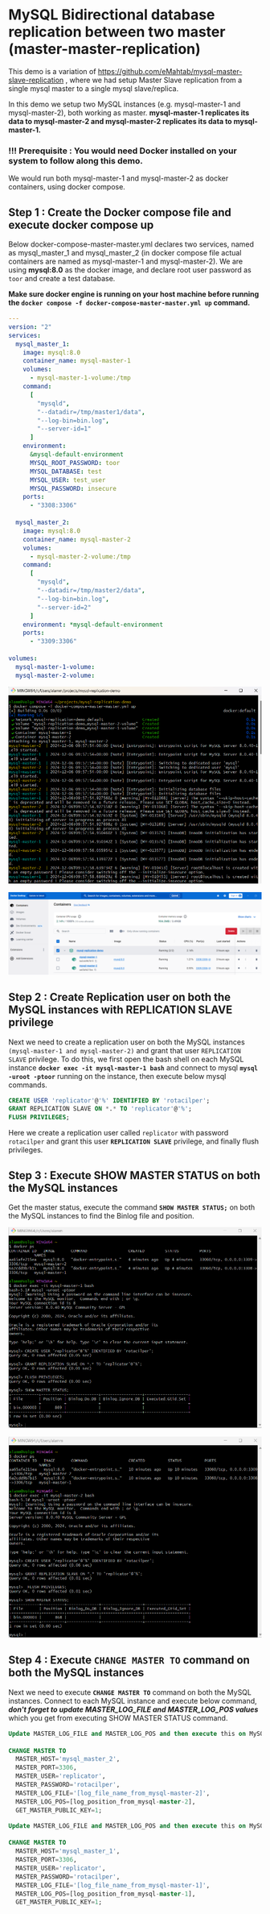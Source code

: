 # MySQL Bidirectional database replication between two master (master-master-replication)

This demo is a variation of https://github.com/eMahtab/mysql-master-slave-replication , where we had setup Master Slave replication from a single mysql master to a single mysql slave/replica.

In this demo we setup two MySQL instances (e.g. mysql-master-1 and mysql-master-2), both working as master. 
**mysql-master-1 replicates its data to mysql-master-2 and mysql-master-2 replicates its data to mysql-master-1.**

### !!! Prerequisite : You would need Docker installed on your system to follow along this demo.

We would run both mysql-master-1 and mysql-master-2 as docker containers, using docker compose.

## Step 1 : Create the Docker compose file and execute docker compose up

Below docker-compose-master-master.yml declares two services, named as mysql_master_1 and mysql_master_2 (in docker compose file actual containers are named as mysql-master-1 and mysql-master-2). We are using **mysql:8.0** as the docker image, and declare root user password as `toor` and create a test database.

**Make sure docker engine is running on your host machine before running the `docker compose -f docker-compose-master-master.yml up` command.**

```yml
---
version: "2"
services:
  mysql_master_1:
    image: mysql:8.0
    container_name: mysql-master-1
    volumes:
      - mysql-master-1-volume:/tmp
    command:
      [
        "mysqld",
        "--datadir=/tmp/master1/data",
        "--log-bin=bin.log",
        "--server-id=1"
      ]
    environment:
      &mysql-default-environment
      MYSQL_ROOT_PASSWORD: toor
      MYSQL_DATABASE: test
      MYSQL_USER: test_user
      MYSQL_PASSWORD: insecure
    ports:
      - "3308:3306"

  mysql_master_2:
    image: mysql:8.0
    container_name: mysql-master-2
    volumes:
      - mysql-master-2-volume:/tmp
    command:
      [
        "mysqld",
        "--datadir=/tmp/master2/data",
        "--log-bin=bin.log",
        "--server-id=2"
      ]
    environment: *mysql-default-environment
    ports:
      - "3309:3306"

volumes:
  mysql-master-1-volume:
  mysql-master-2-volume:
```

!["Starting two MySQL Instances as Docker Containers"](docker-compose-up.png?raw=true)

!["Two MySQL Instances as Docker Containers"](docker-containers.png?raw=true)

## Step 2 : Create Replication user on both the MySQL instances with REPLICATION SLAVE privilege
Next we need to create a replication user on both the MySQL instances `(mysql-master-1 and mysql-master-2)` and grant that user `REPLICATION SLAVE` privilege.
To do this, we first open the bash shell on each MySQL instance **`docker exec -it mysql-master-1 bash`** and connect to mysql **`mysql -uroot -ptoor`** running on the instance, then execute below mysql commands.
```sql
CREATE USER 'replicator'@'%' IDENTIFIED BY 'rotacilper';
GRANT REPLICATION SLAVE ON *.* TO 'replicator'@'%';
FLUSH PRIVILEGES;
```
Here we create a replication user called `replicator` with password `rotacilper` and grant this user **`REPLICATION SLAVE`** privilege, and finally flush privileges.

## Step 3 : Execute SHOW MASTER STATUS on both the MySQL instances
Get the master status, execute the command **`SHOW MASTER STATUS;`** on both the MySQL instances to find the Binlog file and position.

!["Get Master status"](create-replication-user-and-show-status.png?raw=true)

!["Get Master status"](create-replication-user-and-show-status-2.png?raw=true)

## Step 4 : Execute `CHANGE MASTER TO` command on both the MySQL instances
Next we need to execute **`CHANGE MASTER TO`** command on both the MySQL instances. Connect to each MySQL instance and execute below command, **_don't forget to update MASTER_LOG_FILE and MASTER_LOG_POS values_** which you get from executing SHOW MASTER STATUS command.

```sql
Update MASTER_LOG_FILE and MASTER_LOG_POS and then execute this on MySQL instance running on mysql-master-1 docker container

CHANGE MASTER TO
  MASTER_HOST='mysql_master_2',
  MASTER_PORT=3306,
  MASTER_USER='replicator',
  MASTER_PASSWORD='rotacilper',
  MASTER_LOG_FILE='[log_file_name_from_mysql-master-2]',
  MASTER_LOG_POS=[log_position_from_mysql-master-2],
  GET_MASTER_PUBLIC_KEY=1;
```

```sql
Update MASTER_LOG_FILE and MASTER_LOG_POS and then execute this on MySQL instance running on mysql-master-2 docker container

CHANGE MASTER TO
  MASTER_HOST='mysql_master_1',
  MASTER_PORT=3306,
  MASTER_USER='replicator',
  MASTER_PASSWORD='rotacilper',
  MASTER_LOG_FILE='[log_file_name_from_mysql-master-1]',
  MASTER_LOG_POS=[log_position_from_mysql-master-1],
  GET_MASTER_PUBLIC_KEY=1;
```
